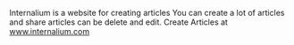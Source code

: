Internalium is a website for creating articles 
You can create a lot of articles and share 
articles can be delete and edit. Create Articles at www.internalium.com
